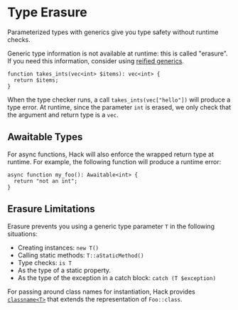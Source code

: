 # Type Erasure

Parameterized types with generics give you type safety without runtime
checks.

Generic type information is not available at runtime: this is called
"erasure". If you need this information, consider using [reified
generics](/docs/hack/reified-generics/reified-generics).

```hack
function takes_ints(vec<int> $items): vec<int> {
  return $items;
}
```

When the type checker runs, a call `takes_ints(vec["hello"])` will
produce a type error. At runtime, since the parameter `int` is erased, we
only check that the argument and return type is a `vec`.

## Awaitable Types

For async functions, Hack will also enforce the wrapped return type at
runtime. For example, the following function will produce a runtime
error:

```hack error
async function my_foo(): Awaitable<int> {
  return "not an int";
}
```

## Erasure Limitations

Erasure prevents you using a generic type parameter `T` in the
following situations:

 * Creating instances: `new T()`
 * Calling static methods: `T::aStaticMethod()`
 * Type checks: `is T`
 * As the type of a static property.
 * As the type of the exception in a catch block: `catch (T $exception)`

For passing around class names for instantiation, Hack provides
[`classname<T>`](/docs/hack/built-in-types/classname) that extends the
representation of `Foo::class`.
